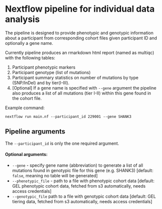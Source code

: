# Nextflow pipeline for individual data analysis

The pipeline is designed to provide phenotypic and genotypic information about a participant from corresponding cohort files given participant ID and optionally a gene name.

Currently pipeline produces an rmarkdown html report (named as multiqc) with the following tables:
 1. Participant phenotypic markers
 2. Participant genotype (list of mutations)
 3. Participant summary statistics on number of mutations by type (SNP/InDel) and by tier(I-III). 
 4. [Optional] If a gene name is specified with `--gene` argument the pipeline also produces a list of all mutations (tier I-II) within this gene found in the cohort file.

Example command:
```
nextflow run main.nf --participant_id 229001 --gene SHANK3
```

## Pipeline arguments
The `--participant_id` is only the one required argument.

#### Optional arguments:
- `--gene` - specify gene name (abbreviation) to generate a list of all mutations found in genotypic file for this gene (e.g. SHANK3) [default: `false`, meaning no table will be generated]
- `--phenotypic_file` - path to a file with phenotypic cohort data [default: GEL phenotypic cohort data, fetched from s3 automatically, needs access credentials]
- `--genotypic_file` path to a file with genotypic cohort data [default: GEL tiering data, fetched from s3 automatically, needs access credentials]

